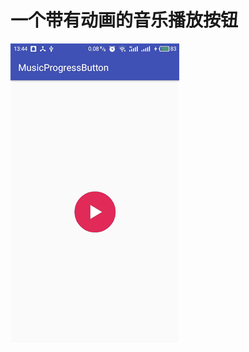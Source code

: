 一个带有动画的音乐播放按钮
======================
![](https://github.com/fan764093434/MusicProgressButton/blob/master/screenshot/example.gif)

